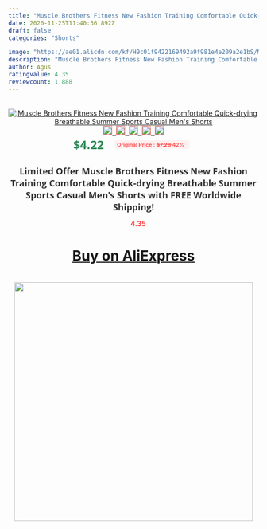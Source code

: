 ```yaml
---
title: "Muscle Brothers Fitness New Fashion Training Comfortable Quick-drying Breathable Summer Sports Casual Men's Shorts"
date: 2020-11-25T11:40:36.892Z
draft: false
categories: "Shorts"

image: "https://ae01.alicdn.com/kf/H9c01f9422169492a9f981e4e209a2e1bS/Muscle-Brothers-Fitness-New-Fashion-Training-Comfortable-Quick-drying-Breathable-Summer-Sports-Casual-Men-s-Shorts.jpg"
description: "Muscle Brothers Fitness New Fashion Training Comfortable Quick-drying Breathable Summer Sports Casual Men's Shorts"
author: Agus
ratingvalue: 4.35
reviewcount: 1.888
---
```

<br>
<div style="text-align: center;">
<a href="https://s.click.aliexpress.com/e/_AoxINn" target="_blank" rel="nofollow noopener noreferrer"><img alt="Muscle Brothers Fitness New Fashion Training Comfortable Quick-drying Breathable Summer Sports Casual Men's Shorts" class="magnifier-image" src="https://ae01.alicdn.com/kf/H9c01f9422169492a9f981e4e209a2e1bS/Muscle-Brothers-Fitness-New-Fashion-Training-Comfortable-Quick-drying-Breathable-Summer-Sports-Casual-Men-s-Shorts.jpg_640x640.jpg">
<br>
<img style="border:1px solid salmon" src="https://ae01.alicdn.com/kf/H9c01f9422169492a9f981e4e209a2e1bS/Muscle-Brothers-Fitness-New-Fashion-Training-Comfortable-Quick-drying-Breathable-Summer-Sports-Casual-Men-s-Shorts.jpg_120x120.jpg">&nbsp;&nbsp;<img style="border:1px solid salmon" src="https://ae01.alicdn.com/kf/Hc27035b1c19944e599c28749cd2965c9z/Muscle-Brothers-Fitness-New-Fashion-Training-Comfortable-Quick-drying-Breathable-Summer-Sports-Casual-Men-s-Shorts.jpg_120x120.jpg">&nbsp;&nbsp;<img style="border:1px solid salmon" src="https://ae01.alicdn.com/kf/H4dda1e9cac7143c0afa246ce835faa20O/Muscle-Brothers-Fitness-New-Fashion-Training-Comfortable-Quick-drying-Breathable-Summer-Sports-Casual-Men-s-Shorts.jpg_120x120.jpg">&nbsp;&nbsp;<img style="border:1px solid salmon" src="https://ae01.alicdn.com/kf/Hc420283c90664ceba68f2a90682d5c5fw/Muscle-Brothers-Fitness-New-Fashion-Training-Comfortable-Quick-drying-Breathable-Summer-Sports-Casual-Men-s-Shorts.jpg_120x120.jpg">&nbsp;&nbsp;<img style="border:1px solid salmon" src="https://ae01.alicdn.com/kf/H3dba1fe8c37a416b9ed51d0ce900c68c9/Muscle-Brothers-Fitness-New-Fashion-Training-Comfortable-Quick-drying-Breathable-Summer-Sports-Casual-Men-s-Shorts.jpg_120x120.jpg"></a></div><br0>
<div style="text-align: center;"><span style="background-color: white; border: 0px; box-sizing: border-box; color: seagreen; display: inline-block; font-family: &quot;open sans&quot; , &quot;arial&quot; , &quot;helvetica&quot; , sans-serif , &quot;heiti&quot;; font-size: 24px; font-stretch: inherit; font-weight: 700; line-height: inherit; margin: 0px 10px 0px 0px; padding: 0px; vertical-align: middle;">$4.22 </span>
<span style="background: rgb(255 , 241 , 241); border-radius: 3px; border: 0px; box-sizing: border-box; color: #ff4747; display: inline-block; font-family: inherit; font-size: 12px; font-stretch: inherit; font-style: inherit; font-variant: inherit; font-weight: 600; line-height: inherit; margin: 0px; padding: 2px 5px; transform: scale(0.9); vertical-align: middle;">Original Price : <b style="text-decoration: line-through;">$7.28 </b> 42%&nbsp;&nbsp;</span></div>
<h1 style="color: #333333; display: inline-block; font-family: &quot;open sans&quot; , &quot;arial&quot; , &quot;helvetica&quot; , sans-serif , &quot;heiti&quot;; font-size: 18px; font-stretch: inherit; font-weight: 700; text-align: center;">Limited Offer Muscle Brothers Fitness New Fashion Training Comfortable Quick-drying Breathable Summer Sports Casual Men's Shorts with FREE Worldwide Shipping!</h1>
<div style="color: #ff4747; text-align: center;">
<img src="https://4.bp.blogspot.com/-M0ZcTcb-5uY/XleCXlxnR4I/AAAAAAAAAEc/OrjgMkXV1oMQFaCRZj5HQwOCBcu3w1FegCPcBGAYYCw/s1600/star.png" style="height: 15px;">&nbsp;<b>4.35</b></div>
<div class="button_cont" align="center"><a class="buynow_a" href="https://s.click.aliexpress.com/e/_AoxINn" target="_blank" rel="nofollow noopener noreferrer"><H1>Buy on AliExpress</H1></a></div><br>
<div class="separator" style="clear: both; text-align: center;">
<img src="https://lh3.googleusercontent.com/-pTy5HemUv9M/XlePHvY0dAI/AAAAAAAAAE4/0nX5iRUoIWY8eMW9Dpxeirr157OZliDIgCLcBGAsYHQ/s1600/badge.gif" width="480">
</div>
